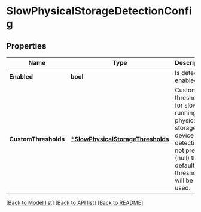 # SlowPhysicalStorageDetectionConfig

## Properties
Name | Type | Description | Notes
------------ | ------------- | ------------- | -------------
**Enabled** | **bool** | Is detection enabled. | [default to null]
**CustomThresholds** | [***SlowPhysicalStorageThresholds**](SlowPhysicalStorageThresholds.md) | Custom thresholds for slow running physical storage device detection. If not present (null) then default thresholds will be used. | [optional] [default to null]

[[Back to Model list]](../README.md#documentation-for-models) [[Back to API list]](../README.md#documentation-for-api-endpoints) [[Back to README]](../README.md)


